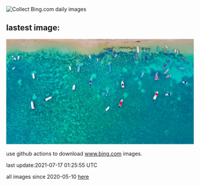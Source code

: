 ![Collect Bing.com daily images](https://github.com/counter2015/bing-daily-images/workflows/Collect%20Bing.com%20daily%20images/badge.svg)
## lastest image:
![](images/MontChoisy.jpg)

use github actions to download www.bing.com images.

last update:2021-07-17 01:25:55 UTC

all images since 2020-05-10 [here](https://github.com/counter2015/bing-daily-images/tree/master/images) 
